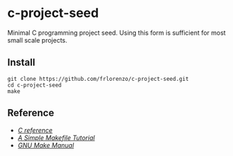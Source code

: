 # c-project-seed

Minimal C programming project seed. Using this form is sufficient for most small scale projects. 


## Install

```
git clone https://github.com/frlorenzo/c-project-seed.git
cd c-project-seed
make
```


## Reference
- *[C reference](https://en.cppreference.com/w/c)*
- *[A Simple Makefile Tutorial](http://www.cs.colby.edu/maxwell/courses/tutorials/maketutor/)*
- *[GNU Make Manual](https://www.gnu.org/software/make/manual/)*

